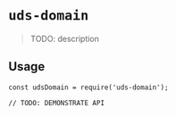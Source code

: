# `uds-domain`

> TODO: description

## Usage

```
const udsDomain = require('uds-domain');

// TODO: DEMONSTRATE API
```

